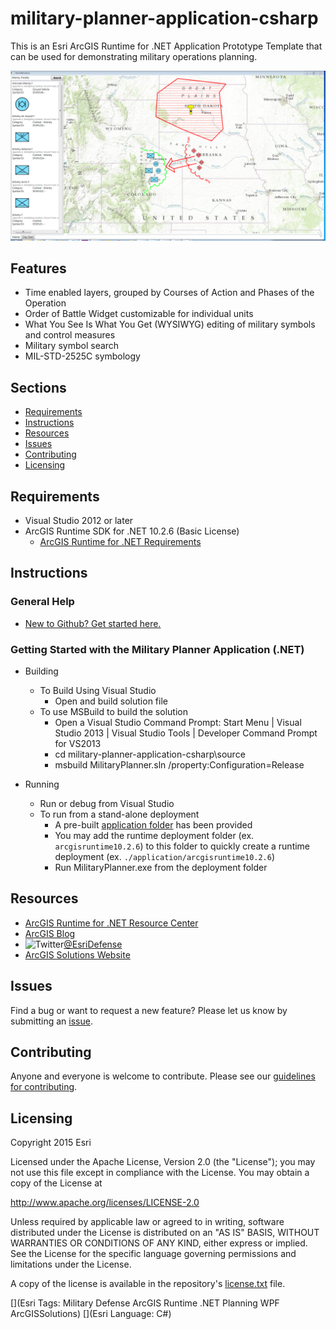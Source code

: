 # military-planner-application-csharp

This is an Esri ArcGIS Runtime for .NET Application Prototype Template that can be used for demonstrating military operations planning.

![Image of Military Planner Application](ScreenShot.PNG) 

## Features

* Time enabled layers, grouped by Courses of Action and Phases of the Operation
* Order of Battle Widget customizable for individual units
* What You See Is What You Get (WYSIWYG) editing of military symbols and control measures
* Military symbol search
* MIL-STD-2525C symbology

## Sections

* [Requirements](#requirements)
* [Instructions](#instructions)
* [Resources](#resources)
* [Issues](#issues)
* [Contributing](#contributing)
* [Licensing](#licensing)

## Requirements

* Visual Studio 2012 or later
* ArcGIS Runtime SDK for .NET 10.2.6 (Basic License)
	* [ArcGIS Runtime for .NET Requirements](https://developers.arcgis.com/net/desktop/guide/system-requirements.htm)

## Instructions

### General Help

* [New to Github? Get started here.](http://htmlpreview.github.com/?https://github.com/Esri/esri.github.com/blob/master/help/esri-getting-to-know-github.html)

### Getting Started with the Military Planner Application (.NET)

* Building
	* To Build Using Visual Studio
		* Open and build solution file
	* To use MSBuild to build the solution
		* Open a Visual Studio Command Prompt: Start Menu | Visual Studio 2013 | Visual Studio Tools | Developer Command Prompt for VS2013
		* cd military-planner-application-csharp\source
		* msbuild MilitaryPlanner.sln /property:Configuration=Release

* Running
	* Run or debug from Visual Studio
	* To run from a stand-alone deployment
        * A pre-built [application folder](./application) has been provided
		* You may add the runtime deployment folder (ex. `arcgisruntime10.2.6`) to this folder to quickly create a runtime deployment (ex. `./application/arcgisruntime10.2.6`)
        * Run MilitaryPlanner.exe from the deployment folder

## Resources

* [ArcGIS Runtime for .NET Resource Center](https://developers.arcgis.com/net/)
* [ArcGIS Blog](http://blogs.esri.com/esri/arcgis/)
* ![Twitter](https://g.twimg.com/twitter-bird-16x16.png)[@EsriDefense](http://twitter.com/EsriDefense)
* [ArcGIS Solutions Website](http://solutions.arcgis.com/military/)

## Issues

Find a bug or want to request a new feature?  Please let us know by submitting an [issue](https://github.com/ArcGIS/military-planner-application-csharp/issues).

## Contributing

Anyone and everyone is welcome to contribute. Please see our [guidelines for contributing](https://github.com/esri/contributing).

## Licensing

Copyright 2015 Esri

Licensed under the Apache License, Version 2.0 (the "License");
you may not use this file except in compliance with the License.
You may obtain a copy of the License at

   http://www.apache.org/licenses/LICENSE-2.0

Unless required by applicable law or agreed to in writing, software
distributed under the License is distributed on an "AS IS" BASIS,
WITHOUT WARRANTIES OR CONDITIONS OF ANY KIND, either express or implied.
See the License for the specific language governing permissions and
limitations under the License.

A copy of the license is available in the repository's [license.txt](license.txt) file.

[](Esri Tags: Military Defense ArcGIS Runtime .NET Planning WPF ArcGISSolutions)
[](Esri Language: C#) 
